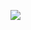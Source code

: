 ![](https://raw.githubusercontent.com/thinkingthigh/thinkingthigh/main/assets/github-contribution-grid-snake.svg)

